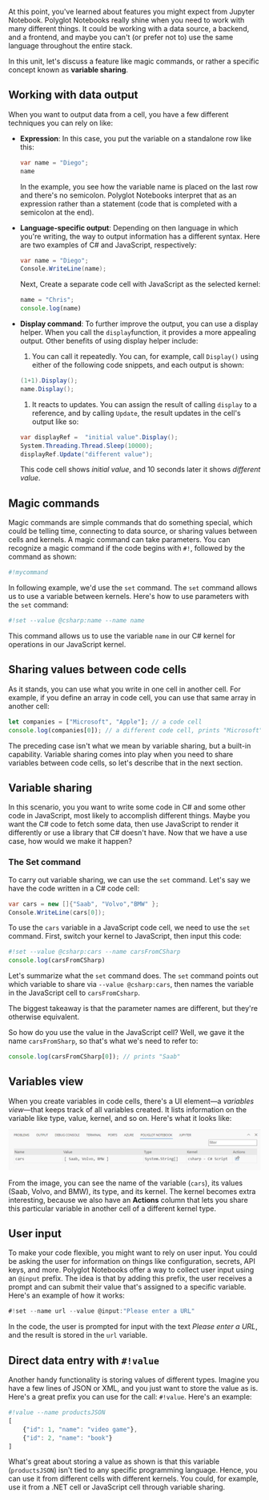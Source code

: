 At this point, you've learned about features you might expect from Jupyter Notebook. Polyglot Notebooks really shine when you need to work with many different things. It could be working with a data source, a backend, and a frontend, and maybe you can't (or prefer not to) use the same language throughout the entire stack.

In this unit, let's discuss a feature like magic commands, or rather a specific concept known as **variable sharing**.

## Working with data output

When you want to output data from a cell, you have a few different techniques you can rely on like:

- **Expression**: In this case, you put the variable on a standalone row like this:

    ```csharp
    var name = "Diego";
    name
    ```

    In the example, you see how the variable name is placed on the last row and there's no semicolon. Polyglot Notebooks interpret that as an expression rather than a statement (code that is completed with a semicolon at the end).

- **Language-specific output**: Depending on then language in which you're writing, the way to output information has a different syntax. Here are two examples of C# and JavaScript, respectively:

    ```csharp
    var name = "Diego";
    Console.WriteLine(name);
    ```

    Next, Create a separate code cell with JavaScript as the selected kernel:

    ```javascript
    name = "Chris";
    console.log(name)
    ```

- **Display command**: To further improve the output, you can use a display helper. When you call the `display`function, it provides a more appealing output. Other benefits of using display helper include:

    1. You can call it repeatedly. You can, for example, call `Display()` using either of the following code snippets, and each output is shown:

    ```csharp
    (1+1).Display();
    name.Display();
    ```

    1. It reacts to updates. You can assign the result of calling `display` to a reference, and by calling `Update`, the result updates in the cell's output like so:

    ```csharp
    var displayRef =  "initial value".Display(); 
    System.Threading.Thread.Sleep(10000); 
    displayRef.Update("different value");
    ```

    This code cell shows *initial value*, and 10 seconds later it shows *different value*.

## Magic commands

Magic commands are simple commands that do something special, which could be telling time, connecting to data source, or sharing values between cells and kernels. A magic command can take parameters. You can recognize a magic command if the code begins with `#!`, followed by the command as shown:

```javascript
#!mycommand 
```

In following example, we'd use the `set` command. The `set` command allows us to use a variable between kernels. Here's how to use parameters with the `set` command:

```javascript
#!set --value @csharp:name --name name
```

This command allows us to use the variable `name` in our C# kernel for operations in our JavaScript kernel.

## Sharing values between code cells

As it stands, you can use what you write in one cell in another cell. For example, if you define an array in code cell, you can use that same array in another cell:

```javascript
let companies = ["Microsoft", "Apple"]; // a code cell
console.log(companies[0]); // a different code cell, prints "Microsoft"
```

The preceding case isn't what we mean by variable sharing, but a built-in capability. Variable sharing comes into play when you need to share variables between code cells, so let's describe that in the next section.

## Variable sharing

In this scenario, you you want to write some code in C# and some other code in JavaScript, most likely to accomplish different things. Maybe you want the C# code to fetch some data, then use JavaScript to render it differently or use a library that C# doesn't have. Now that we have a use case, how would we make it happen?

### The Set command

To carry out variable sharing, we can use the `set` command. Let's say we have the code written in a C# code cell:

```csharp
var cars = new []{"Saab", "Volvo","BMW" };
Console.WriteLine(cars[0]);
```

To use the `cars` variable in a JavaScript code cell, we need to use the `set` command. First, switch your kernel to JavaScript, then input this code:

```javascript
#!set --value @csharp:cars --name carsFromCSharp
console.log(carsFromCSharp)
```

Let's summarize what the `set` command does. The `set` command points out which variable to share via `--value @csharp:cars`, then names the variable in the JavaScript cell to `carsFromCsharp`.

The biggest takeaway is that the parameter names are different, but they're otherwise equivalent.

So how do you use the value in the JavaScript cell? Well, we gave it the name `carsFromSharp`, so that's what we's need to refer to:

```javascript
console.log(carsFromCSharp[0]); // prints "Saab"
```

## Variables view

When you create variables in code cells, there's a UI element—a *variables view*—that keeps track of all variables created. It lists information on the variable like type, value, kernel, and so on. Here's what it looks like:

![A screenshot showing a table that keeps track of all variables created within Polyglot Notebooks and their details.](../media/variable-table-12.png)

From the image, you can see the name of the variable (`cars`), its values (Saab, Volvo, and BMW), its type, and its kernel. The kernel becomes extra interesting, because we also have an **Actions** column that lets you share this particular variable in another cell of a different kernel type.

## User input

To make your code flexible, you might want to rely on user input. You could be asking the user for information on things like configuration, secrets, API keys, and more. Polyglot Notebooks offer a way to collect user input using an `@input` prefix. The idea is that by adding this prefix, the user receives a prompt and can submit their value that's assigned to a specific variable. Here's an example of how it works:

```csharp
#!set --name url --value @input:"Please enter a URL"
```

In the code, the user is prompted for input with the text *Please enter a URL*, and the result is stored in the `url` variable.

## Direct data entry with `#!value`

Another handy functionality is storing values of different types. Imagine you have a few lines of JSON or XML, and you just want to store the value as is. Here's a great prefix you can use for the call: `#!value`. Here's an example:

```javascript
#!value --name productsJSON
[
    {"id": 1, "name": "video game"},
    {"id": 2, "name": "book"}
]
```

What's great about storing a value as shown is that this variable (`productsJSON`) isn't tied to any specific programming language. Hence, you can use it from different cells with different kernels. You could, for example, use it from a .NET cell or JavaScript cell through variable sharing.
